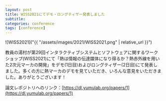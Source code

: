 ```yaml
---
layout: post
title: WISS2021にてデモ・ロングティザー発表しました
subtitle: 
categories: conference
tags: [conference]
---
```

![WISS2021]("{{ "/assets/images/2021/WISS2021.png" | relative_url }}")

教員の湯村が第29回インタラクティブシステムとソフトウェアに関するワークショップ(WISS2021)にて「熱は情報の伝達媒体になり得るか？熱赤外線を用いた2次元マーカの開発」をデモ(1日目)およびロングティザー(2日目)にて発表しました。多くの方に熱マーカのデモを見ていただき、いろんな意見をいただきました。ありがとうございます！ 

論文レポジトリへのリンク：[https://dl.yumulab.org/papers/1](https://dl.yumulab.org/papers/1)